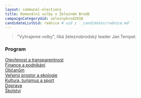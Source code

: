 ```yaml
---
layout: communal-elections
title: Komunální volby v Železném Brodě
campaignCategoryUid: zeleznybrod2018
candidateListUid: radnice # uid z `_candidates/radnice.md`
---
```


> "Vyhrajeme volby", říká železnobrodský leader Jan Tempel.

### Program
[Otevřenost a transparentnost](/komunalni-volby/program/zeleznybrod2018/otevrenost-a-transparentnost)<br/>
[Finance a podnikání](/komunalni-volby/program/zeleznybrod2018/finance-a-podnikani)<br/>
[Občanům](/komunalni-volby/program/zeleznybrod2018/obcanum)<br/>
[Veřejný prostor a ekologie](/komunalni-volby/program/zeleznybrod2018/verejny-prostor-a-ekologie)<br/>
[Kultura, turismus a sport](/komunalni-volby/program/zeleznybrod2018/kultura-turismus-a-sport)<br/>
[Doprava](/komunalni-volby/program/zeleznybrod2018/doprava)<br/>
[Školství](/komunalni-volby/program/zeleznybrod2018/skolstvi)